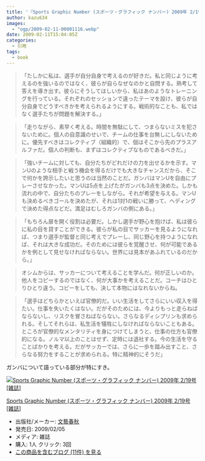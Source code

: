 ```yaml
---
title: '『Sports Graphic Number (スポーツ・グラフィック ナンバー) 2009年 2/19号 [雑誌]』よりオシムのインタビュー記事'
author: kazu634
images:
  - "ogp/2009-02-11-00001116.webp"
date: 2009-02-11T15:04:05Z
categories:
  - 引用
tags:
  - book
---
```

<div class="section">
<blockquote>
<p>
      「たしかに私は、選手が自分自身で考えるのが好きだ。私と同じように考えるのを強いるのではなく、彼らが自らなぜなのかと自問する。熟考して答えを導き出す。彼らにそうしてほしいから、私はあのようなトレーニングを行っている。それぞれのセッションで違ったテーマを設け、彼らが自分自身でどうすべきかを考えられるようにする。戦術的なことも、私ではなく選手たちが問題を解決する。」
</p>
</blockquote>

<blockquote>
<p>
      「走りながら、素早く考える。時間を無駄にして、つまらないミスを犯さないために。個人の自意識のせいで、チームの仕事を台無しにしないために。優先すべきはコレクティブ（組織的）で、個はそこから先のプラスアルファだ。個人の判断も、まずはコレクティブなものであるべきだ。」
</p>
</blockquote>

<blockquote>
<p>
      「強いチームに対しても、自分たちがどれだけの力を出せるかを示す。マンUのような相手と戦う機会を得るだけでも大きなチャンスだから、そこで何かを誇示したいと思うのは当然のことだ。ガンバはマンUを自由にプレーさせなかった。マンUは5点を上げたがガンバも3点を決めた。しかも流れの中で、自分たちのプレーをしながら。それが希望を与える。マンUも決めるべきゴールを決めたが、それは1対1の戦いに勝って、ヘディングで決めた得点などだ。満足はむしろガンバの側にある。」
</p>
</blockquote>

<blockquote>
<p>
      「もちろん扉を開く役割は必要だ。しかし選手が野心を抱けば、私は彼らに私の目を貸すことができる。彼らが私の目でサッカーを見るようになれば、つまり選手が監督と同じ考えでプレーし、同じ野心を持つようになれば、それは大きな成功だ。そのためには彼らを覚醒させ、何が可能であるかを例として見せなければならない。世界には見本があふれているのだから。」
</p>
</blockquote>

<blockquote>
<p>
      オシムからは、サッカーについて考えることを学んだ。何が正しいのか。他人をコピーするのではなく、何が大事かを考えることだ。コーチはひとりひとり違う。コピーをしても、決して本物にはなれないからね。
</p>
</blockquote>

<blockquote>
<p>
      「選手はどちらかといえば官僚的だ。いい生活をしてさらにいい収入を得たい。仕事を失いたくはない。だがそのためには、今よりもっと走らねばならないし、リスクを冒さねばならない。さらなるディシプリンも求められる。そしてそれらは、私生活を犠牲にしなければならないこともある。ところが官僚的なメンタリティを身につけてしまうと、仕事の仕方も官僚的になる。ノルマ以上のことはせず、定時には退社する。今の生活を守ることばかりを考える。だがサッカーでは、さらに一歩を踏み出すこと、さらなる努力をすることが求められる。特に精神的にそうだ」
</p>
</blockquote>

<p>
    ガンバについて語っている部分が特にすき。
</p>

<div class="hatena-asin-detail">
<a href="http://www.amazon.co.jp/dp/B001QT6EPE/?tag=hatena_st1-22&ascsubtag=d-7ibv" onclick="__gaTracker('send', 'event', 'outbound-article', 'http://www.amazon.co.jp/dp/B001QT6EPE/?tag=hatena_st1-22&ascsubtag=d-7ibv', '');"><img src="https://images-na.ssl-images-amazon.com/images/I/51eJD1zHWrL._SL160_.jpg" class="hatena-asin-detail-image" alt="Sports Graphic Number (スポーツ・グラフィック ナンバー) 2009年 2/19号 [雑誌]" title="Sports Graphic Number (スポーツ・グラフィック ナンバー) 2009年 2/19号 [雑誌]" /></a></p>

<div class="hatena-asin-detail-info">
<p class="hatena-asin-detail-title">
<a href="http://www.amazon.co.jp/dp/B001QT6EPE/?tag=hatena_st1-22&ascsubtag=d-7ibv" onclick="__gaTracker('send', 'event', 'outbound-article', 'http://www.amazon.co.jp/dp/B001QT6EPE/?tag=hatena_st1-22&ascsubtag=d-7ibv', 'Sports Graphic Number (スポーツ・グラフィック ナンバー) 2009年 2/19号 [雑誌]');">Sports Graphic Number (スポーツ・グラフィック ナンバー) 2009年 2/19号 [雑誌]</a>
</p>

<ul>
<li>
<span class="hatena-asin-detail-label">出版社/メーカー:</span> <a href="http://d.hatena.ne.jp/keyword/%CA%B8%E9%BA%BD%D5%BD%A9" onclick="__gaTracker('send', 'event', 'outbound-article', 'http://d.hatena.ne.jp/keyword/%CA%B8%E9%BA%BD%D5%BD%A9', '文藝春秋');" class="keyword">文藝春秋</a>
</li>
<li>
<span class="hatena-asin-detail-label">発売日:</span> 2009/02/05
</li>
<li>
<span class="hatena-asin-detail-label">メディア:</span> 雑誌
</li>
<li>
<span class="hatena-asin-detail-label">購入</span>: 1人 <span class="hatena-asin-detail-label">クリック</span>: 3回
</li>
<li>
<a href="http://d.hatena.ne.jp/asin/B001QT6EPE" onclick="__gaTracker('send', 'event', 'outbound-article', 'http://d.hatena.ne.jp/asin/B001QT6EPE', 'この商品を含むブログ (11件) を見る');" target="_blank">この商品を含むブログ (11件) を見る</a>
</li>
</ul>
</div>

<div class="hatena-asin-detail-foot">
</div>
</div>
</div>
